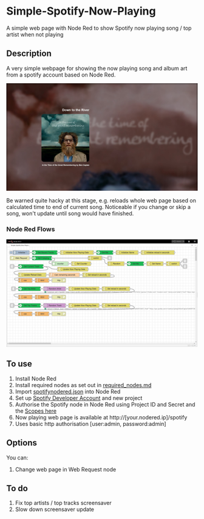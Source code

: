 # Simple-Spotify-Now-Playing
A simple web page with Node Red to show Spotify now playing song / top artist when not playing

## Description
A very simple webpage for showing the now playing song and album art from a spotify account based on Node Red.

![example page](https://github.com/mwinterstorm/Simple-Spotify-Now-Playing/blob/main/Readme%20images/page.jpg)

Be warned quite hacky at this stage, e.g. reloads whole web page based on calculated time to end of current song. Noticeable if you change or skip a song, won't update until song would have finished.

### Node Red Flows
![Node Red Flows](https://github.com/mwinterstorm/Simple-Spotify-Now-Playing/blob/main/Readme%20images/flows.jpg)

## To use
1. Install Node Red
2. Install required nodes as set out in [required_nodes.md](https://github.com/mwinterstorm/Simple-Spotify-Now-Playing/blob/main/required_nodes.md)
3. Import [spotifynodered.json](https://github.com/mwinterstorm/Simple-Spotify-Now-Playing/blob/main/spotifynodered.json) into Node Red
4. Set up [Spotify Developer Account](https://developer.spotify.com/dashboard/) and new project 
5. Authorise the Spotify node in Node Red using Project ID and Secret and the [Scopes here](spotify_scopes.md)
6. Now playing web page is available at http://[your.nodered.ip]/spotify
7. Uses basic http authorisation [user:admin, password:admin]

## Options
You can:
1. Change web page in Web Request node

## To do
1. Fix top artists / top tracks screensaver
1. Slow down screensaver update 
